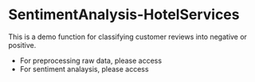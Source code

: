# SentimentAnalysis-HotelServices
This is a demo function for classifying customer reviews into negative or positive.
- For preprocessing raw data, please access
- For sentiment analaysis, please access
